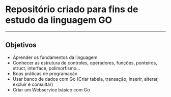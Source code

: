 # Repositório criado para fins de estudo da linguagem GO

---

## Objetivos

* Aprender os fundamentos da linguagem
* Conhecer as estrutura de controles, operadores, funções, ponteiros, struct, interface, polimorfismo...
* Boas práticas de programação
* Usar banco de dados com Go (Criar tabela, transação, inserir, alterar, excluir e consultar)
* Criar um Webservice básico com Go